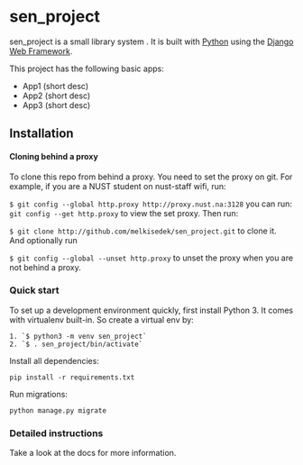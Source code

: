 

# sen_project

sen_project is a small library system . It is built with [Python][0] using the [Django Web Framework][1].

This project has the following basic apps:

* App1 (short desc)
* App2 (short desc)
* App3 (short desc)

## Installation
#### Cloning behind a proxy

To clone this repo from behind a proxy. You need to set the proxy on git. 
For example, if you are a NUST student on nust-staff wifi, run:

`$ git config --global http.proxy http://proxy.nust.na:3128`
you can run: `git config --get http.proxy` to view the set proxy. Then run:

`$ git clone http://github.com/melkisedek/sen_project.git` to clone it.
And optionally run 

`$ git config --global --unset http.proxy` to unset the proxy when you are not behind a proxy.

### Quick start

To set up a development environment quickly, first install Python 3. It
comes with virtualenv built-in. So create a virtual env by:

    1. `$ python3 -m venv sen_project`
    2. `$ . sen_project/bin/activate`

Install all dependencies:

    pip install -r requirements.txt

Run migrations:

    python manage.py migrate

### Detailed instructions

Take a look at the docs for more information.

[0]: https://www.python.org/
[1]: https://www.djangoproject.com/
